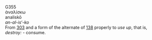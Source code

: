 G355  
ἀναλίσκω  
analiskō  
*an-al-is‘-ko*  
From [303](g0303) and a form of the alternate of [138](g0138) properly
to *use* *up*, that is, *destroy:* - consume.  
